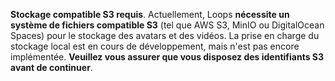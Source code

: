 **Stockage compatible S3 requis**. Actuellement, Loops **nécessite un système de fichiers compatible S3** (tel que AWS S3, MinIO ou DigitalOcean Spaces) pour le stockage des avatars et des vidéos. La prise en charge du stockage local est en cours de développement, mais n'est pas encore implémentée. **Veuillez vous assurer que vous disposez des identifiants S3 avant de continuer**.
